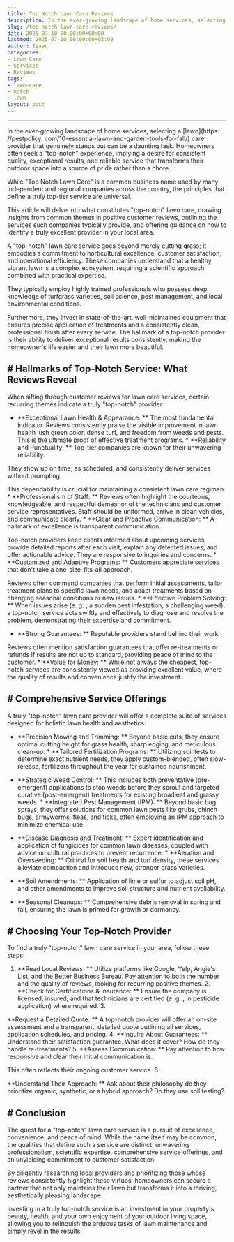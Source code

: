 ```yaml
---
title: Top Notch Lawn Care Reviews
description: In the ever-growing landscape of home services, selecting a lawn care provider that genuinely stands out can be a daunting task.
slug: /top-notch-lawn-care-reviews/
date: 2025-07-10 00:00:00+00:00
lastmod: 2025-07-10 00:00:00+03:00
author: Isaac
categories:
- Lawn Care
- Services
- Reviews
tags:
- lawn-care
- notch
- lawn
layout: post
---
```

---

In the ever-growing landscape of home services, selecting a [lawn](https: //pestpolicy. com/10-essential-lawn-and-garden-tools-for-fall/) care provider that genuinely stands out can be a daunting task. Homeowners often seek a "top-notch" experience, implying a desire for consistent quality, exceptional results, and reliable service that transforms their outdoor space into a source of pride rather than a chore.

While "Top Notch Lawn Care" is a common business name used by many independent and regional companies across the country, the principles that define a truly top-tier service are universal.

This article will delve into what constitutes "top-notch" lawn care, drawing insights from common themes in positive customer reviews, outlining the services such companies typically provide, and offering guidance on how to identify a truly excellent provider in your local area.

A "top-notch" lawn care service goes beyond merely cutting grass; it embodies a commitment to horticultural excellence, customer satisfaction, and operational efficiency. These companies understand that a healthy, vibrant lawn is a complex ecosystem, requiring a scientific approach combined with practical expertise.

They typically employ highly trained professionals who possess deep knowledge of turfgrass varieties, soil science, pest management, and local environmental conditions.

Furthermore, they invest in state-of-the-art, well-maintained equipment that ensures precise application of treatments and a consistently clean, professional finish after every service. The hallmark of a top-notch provider is their ability to deliver exceptional results consistently, making the homeowner's life easier and their lawn more beautiful.

## # Hallmarks of Top-Notch Service: What Reviews Reveal

When sifting through customer reviews for lawn care services, certain recurring themes indicate a truly "top-notch" provider:

* **Exceptional Lawn Health & Appearance: ** The most fundamental indicator. Reviews consistently praise the visible improvement in lawn health lush green color, dense turf, and freedom from weeds and pests. This is the ultimate proof of effective treatment programs. * **Reliability and Punctuality: ** Top-tier companies are known for their unwavering reliability.

They show up on time, as scheduled, and consistently deliver services without prompting.

This dependability is crucial for maintaining a consistent lawn care regimen. * **Professionalism of Staff: ** Reviews often highlight the courteous, knowledgeable, and respectful demeanor of the technicians and customer service representatives. Staff should be uniformed, arrive in clean vehicles, and communicate clearly. * **Clear and Proactive Communication: ** A hallmark of excellence is transparent communication.

Top-notch providers keep clients informed about upcoming services, provide detailed reports after each visit, explain any detected issues, and offer actionable advice. They are responsive to inquiries and concerns. * **Customized and Adaptive Programs: ** Customers appreciate services that don't take a one-size-fits-all approach.

Reviews often commend companies that perform initial assessments, tailor treatment plans to specific lawn needs, and adapt treatments based on changing seasonal conditions or new issues. * **Effective Problem Solving: ** When issues arise (e. g. , a sudden pest infestation, a challenging weed), a top-notch service acts swiftly and effectively to diagnose and resolve the problem, demonstrating their expertise and commitment.

* **Strong Guarantees: ** Reputable providers stand behind their work.

Reviews often mention satisfaction guarantees that offer re-treatments or refunds if results are not up to standard, providing peace of mind to the customer. * **Value for Money: ** While not always the cheapest, top-notch services are consistently viewed as providing excellent value, where the quality of results and convenience justify the investment.

## # Comprehensive Service Offerings

A truly "top-notch" lawn care provider will offer a complete suite of services designed for holistic lawn health and aesthetics:

* **Precision Mowing and Trimming: ** Beyond basic cuts, they ensure optimal cutting height for grass health, sharp edging, and meticulous clean-up. * **Tailored Fertilization Programs: ** Utilizing soil tests to determine exact nutrient needs, they apply custom-blended, often slow-release, fertilizers throughout the year for sustained nourishment.

* **Strategic Weed Control: ** This includes both preventative (pre-emergent) applications to stop weeds before they sprout and targeted curative (post-emergent) treatments for existing broadleaf and grassy weeds. * **Integrated Pest Management (IPM): ** Beyond basic bug sprays, they offer solutions for common lawn pests like grubs, chinch bugs, armyworms, fleas, and ticks, often employing an IPM approach to minimize chemical use.

* **Disease Diagnosis and Treatment: ** Expert identification and application of fungicides for common lawn diseases, coupled with advice on cultural practices to prevent recurrence. * **Aeration and Overseeding: ** Critical for soil health and turf density, these services alleviate compaction and introduce new, stronger grass varieties.

* **Soil Amendments: ** Application of lime or sulfur to adjust soil pH, and other amendments to improve soil structure and nutrient availability.

* **Seasonal Cleanups: ** Comprehensive debris removal in spring and fall, ensuring the lawn is primed for growth or dormancy.

## # Choosing Your Top-Notch Provider

To find a truly "top-notch" lawn care service in your area, follow these steps:

1. **Read Local Reviews: ** Utilize platforms like Google, Yelp, Angie's List, and the Better Business Bureau. Pay attention to both the number and the quality of reviews, looking for recurring positive themes. 2. **Check for Certifications & Insurance: ** Ensure the company is licensed, insured, and that technicians are certified (e. g. , in pesticide application) where required. 3.

**Request a Detailed Quote: ** A top-notch provider will offer an on-site assessment and a transparent, detailed quote outlining all services, application schedules, and pricing. 4. **Inquire About Guarantees: ** Understand their satisfaction guarantee. What does it cover? How do they handle re-treatments? 5. **Assess Communication: ** Pay attention to how responsive and clear their initial communication is.

This often reflects their ongoing customer service. 6.

**Understand Their Approach: ** Ask about their philosophy do they prioritize organic, synthetic, or a hybrid approach? Do they use soil testing?

## # Conclusion

The quest for a "top-notch" lawn care service is a pursuit of excellence, convenience, and peace of mind. While the name itself may be common, the qualities that define such a service are distinct: unwavering professionalism, scientific expertise, comprehensive service offerings, and an unyielding commitment to customer satisfaction.

By diligently researching local providers and prioritizing those whose reviews consistently highlight these virtues, homeowners can secure a partner that not only maintains their lawn but transforms it into a thriving, aesthetically pleasing landscape.

Investing in a truly top-notch service is an investment in your property's beauty, health, and your own enjoyment of your outdoor living space, allowing you to relinquish the arduous tasks of lawn maintenance and simply revel in the results.

